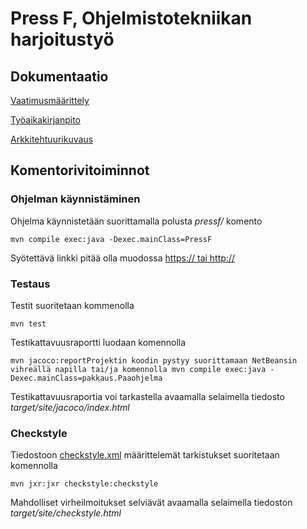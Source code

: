 # Press F, Ohjelmistotekniikan harjoitustyö
## Dokumentaatio
[Vaatimusmäärittely](https://github.com/akirataguchi115/ot-harjoitustyo/blob/master/dokumentaatio/vaatimusmaarittely.md)

[Työaikakirjanpito](https://github.com/akirataguchi115/ot-harjoitustyo/blob/master/dokumentaatio/tuntikirjanpito.md)

[Arkkitehtuurikuvaus](https://github.com/akirataguchi115/ot-harjoitustyo/blob/master/dokumentaatio/arkkitehtuuri.md)

## Komentorivitoiminnot

### Ohjelman käynnistäminen
Ohjelma käynnistetään suorittamalla polusta _pressf/_ komento
```
mvn compile exec:java -Dexec.mainClass=PressF
```
Syötettävä linkki pitää olla muodossa [https:// tai http://](https://tietokantojen-perusteet-19.mooc.fi/osa-3/1-tiedon-kuvaaminen)
### Testaus
Testit suoritetaan kommenolla
```
mvn test
```
Testikattavuusraportti luodaan komennolla
```
mvn jacoco:reportProjektin koodin pystyy suorittamaan NetBeansin vihreällä napilla tai/ja komennolla mvn compile exec:java -Dexec.mainClass=pakkaus.Paaohjelma
```
Testikattavuusraportia voi tarkastella avaamalla selaimella tiedosto *target/site/jacoco/index.html*

### Checkstyle

Tiedostoon [checkstyle.xml](https://github.com/akirataguchi115/ot-harjoitustyo/tree/master/pressF/checkstyle.xml) määrittelemät tarkistukset suoritetaan komennolla

```
mvn jxr:jxr checkstyle:checkstyle
```
Mahdolliset virheilmoitukset selviävät avaamalla selaimella tiedoston _target/site/checkstyle.html_
